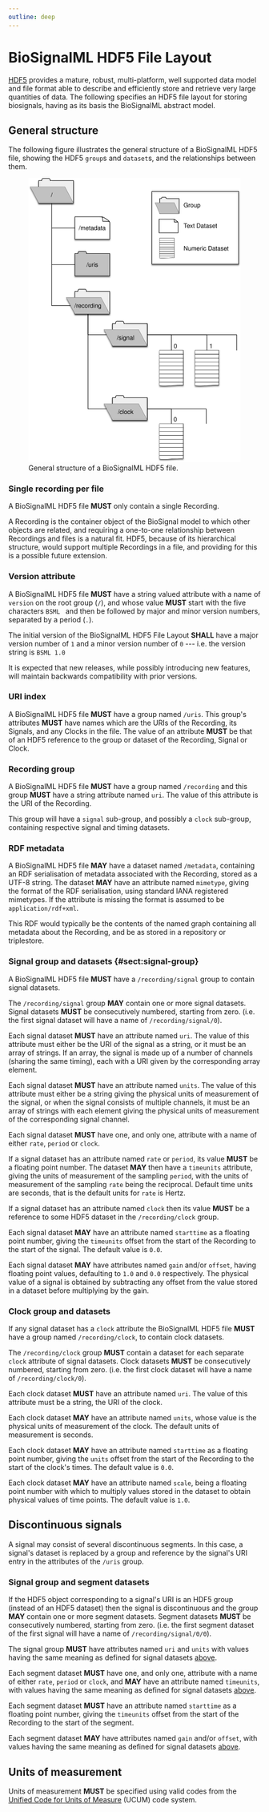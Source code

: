 ```yaml
---
outline: deep
---
```


# BioSignalML HDF5 File Layout

[HDF5](https://hdfgroup.org/HDF5/) provides a mature, robust, multi-platform, well supported data
model and file format able to describe and efficiently store and
retrieve very large quantities of data. The following specifies an HDF5
file layout for storing biosignals, having as its basis the BioSignalML
abstract model.

## General structure

The following figure illustrates the general
structure of a BioSignalML HDF5 file, showing the HDF5 `group`s and
`dataset`s, and the relationships between them.

<figure id="fig:hdf5-model">
    <img src="./images/hdf5-model.svg" alt="General structure of a BioSignalML HDF5 file"/>
    <figcaption>General structure of a BioSignalML HDF5 file.</figcaption>
</figure>

### Single recording per file

A BioSignalML HDF5 file **MUST** only contain a single Recording.

A Recording is the container object of the BioSignal model to which
other objects are related, and requiring a one-to-one relationship
between Recordings and files is a natural fit. HDF5, because of its
hierarchical structure, would support multiple Recordings in a file, and
providing for this is a possible future extension.

### Version attribute

A BioSignalML HDF5 file **MUST** have a string valued attribute with a name
of `version` on the root group (`/`), and whose value **MUST** start with
the five characters `BSML `&nbsp;and then be followed by major and minor
version numbers, separated by a period (`.`).

The initial version of the BioSignalML HDF5 File Layout **SHALL** have a
major version number of `1` and a minor version number of `0` --- i.e.
the version string is `BSML 1.0`

It is expected that new releases, while possibly introducing new
features, will maintain backwards compatibility with prior versions.

### URI index

A BioSignalML HDF5 file **MUST** have a group named `/uris`. This group's
attributes **MUST** have names which are the URIs of the Recording, its
Signals, and any Clocks in the file. The value of an attribute **MUST** be
that of an HDF5 reference to the group or dataset of the Recording,
Signal or Clock.

### Recording group

A BioSignalML HDF5 file **MUST** have a group named `/recording` and this
group **MUST** have a string attribute named `uri`. The value of this
attribute is the URI of the Recording.

This group will have a `signal` sub-group, and possibly a `clock`
sub-group, containing respective signal and timing datasets.

### RDF metadata

A BioSignalML HDF5 file **MAY** have a dataset named `/metadata`, containing
an RDF serialisation of metadata associated with the Recording, stored
as a UTF-8 string. The dataset **MAY** have an attribute named `mimetype`,
giving the format of the RDF serialisation, using standard IANA
registered mimetypes. If the attribute is missing the format is assumed
to be `application/rdf+xml`.

This RDF would typically be the contents of the named graph containing
all metadata about the Recording, and be as stored in a repository or
triplestore.

### Signal group and datasets {#sect:signal-group}

A BioSignalML HDF5 file **MUST** have a `/recording/signal` group to contain
signal datasets.

The `/recording/signal` group **MAY** contain one or more signal datasets.
Signal datasets **MUST** be consecutively numbered, starting from zero.
(i.e. the first signal dataset will have a name of
`/recording/signal/0`).

Each signal dataset **MUST** have an attribute named `uri`. The value of
this attribute must either be the URI of the signal as a string, or it
must be an array of strings. If an array, the signal is made up of a
number of channels (sharing the same timing), each with a URI given by
the corresponding array element.

Each signal dataset **MUST** have an attribute named `units`. The value of
this attribute must either be a string giving the physical units of
measurement of the signal, or when the signal consists of multiple
channels, it must be an array of strings with each element giving the
physical units of measurement of the corresponding signal channel.

Each signal dataset **MUST** have one, and only one, attribute with a name
of either `rate`, `period` or `clock`.

If a signal dataset has an attribute named `rate` or `period`, its value
**MUST** be a floating point number. The dataset **MAY** then have a `timeunits`
attribute, giving the units of measurement of the sampling `period`,
with the units of measurement of the sampling `rate` being the
reciprocal. Default time units are seconds, that is the default units
for `rate` is Hertz.

If a signal dataset has an attribute named `clock` then its value **MUST**
be a reference to some HDF5 dataset in the `/recording/clock` group.

Each signal dataset **MAY** have an attribute named `starttime` as a
floating point number, giving the `timeunits` offset from the start of
the Recording to the start of the signal. The default value is `0.0`.

Each signal dataset **MAY** have attributes named `gain` and/or `offset`,
having floating point values, defaulting to `1.0` and `0.0`
respectively. The physical value of a signal is obtained by subtracting
any offset from the value stored in a dataset before multiplying by the
gain.

### Clock group and datasets

If any signal dataset has a `clock` attribute the BioSignalML HDF5 file
**MUST** have a group named `/recording/clock`, to contain clock datasets.

The `/recording/clock` group **MUST** contain a dataset for each separate
`clock` attribute of signal datasets. Clock datasets **MUST** be
consecutively numbered, starting from zero. (i.e. the first clock
dataset will have a name of `/recording/clock/0`).

Each clock dataset **MUST** have an attribute named `uri`. The value of this
attribute must be a string, the URI of the clock.

Each clock dataset **MAY** have an attribute named `units`, whose value is
the physical units of measurement of the clock. The default units of
measurement is seconds.

Each clock dataset **MAY** have an attribute named `starttime` as a floating
point number, giving the `units` offset from the start of the Recording
to the start of the clock's times. The default value is `0.0`.

Each clock dataset **MAY** have an attribute named `scale`, being a floating
point number with which to multiply values stored in the dataset to
obtain physical values of time points. The default value is `1.0`.

## Discontinuous signals

A signal may consist of several discontinuous segments. In this case, a
signal's dataset is replaced by a group and reference by the signal's
URI entry in the attributes of the `/uris` group.

### Signal group and segment datasets

If the HDF5 object corresponding to a signal's URI is an HDF5 group
(instead of an HDF5 dataset) then the signal is discontinuous and the
group **MAY** contain one or more segment datasets. Segment datasets **MUST** be
consecutively numbered, starting from zero. (i.e. the first segment
dataset of the first signal will have a name of
`/recording/signal/0/0`).

The signal group **MUST** have attributes named `uri` and `units` with
values having the same meaning as defined for signal datasets [above](#sect:signal-group).

Each segment dataset **MUST** have one, and only one, attribute with a name
of either `rate`, `period` or `clock`, and **MAY** have an attribute named
`timeunits`, with values having the same meaning as defined for signal
datasets [above](#sect:signal-group).

Each segment dataset **MUST** have an attribute named `starttime` as a
floating point number, giving the `timeunits` offset from the start of
the Recording to the start of the segment.

Each segment dataset **MAY** have attributes named `gain` and/or `offset`,
with values having the same meaning as defined for signal datasets [above](#sect:signal-group).

## Units of measurement

Units of measurement **MUST** be specified using valid codes from the [Unified
Code for Units of Measure](https://ucum.org/) (UCUM) code system.
